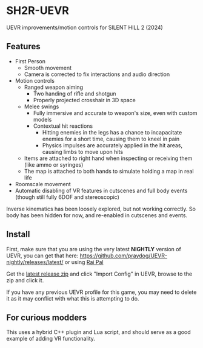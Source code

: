 # SH2R-UEVR

UEVR improvements/motion controls for SILENT HILL 2 (2024)

## Features
* First Person
  * Smooth movement
  * Camera is corrected to fix interactions and audio direction
* Motion controls
  * Ranged weapon aiming
    * Two handing of rifle and shotgun
    * Properly projected crosshair in 3D space
  * Melee swings
    * Fully immersive and accurate to weapon's size, even with custom models
    * Contextual hit reactions
      * Hitting enemies in the legs has a chance to incapacitate enemies for a short time, causing them to kneel in pain
      * Physics impulses are accurately applied in the hit areas, causing limbs to move upon hits
  * Items are attached to right hand when inspecting or receiving them (like ammo or syringes)
  * The map is attached to both hands to simulate holding a map in real life
* Roomscale movement
* Automatic disabling of VR features in cutscenes and full body events (though still fully 6DOF and stereoscopic)

Inverse kinematics has been loosely explored, but not working correctly. So body has been hidden for now, and re-enabled in cutscenes and events.

## Install

First, make sure that you are using the very latest **NIGHTLY** version of UEVR, you can get that here: https://github.com/praydog/UEVR-nightly/releases/latest/ or using [Rai Pal](https://github.com/Raicuparta/rai-pal)

Get the [latest release zip](https://github.com/praydog/SH2R-UEVR/releases/latest) and click "Import Config" in UEVR, browse to the zip and click it.

If you have any previous UEVR profile for this game, you may need to delete it as it may conflict with what this is attempting to do.

## For curious modders

This uses a hybrid C++ plugin and Lua script, and should serve as a good example of adding VR functionality.
